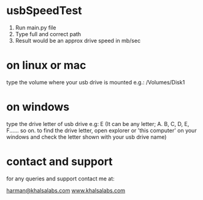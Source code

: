 # usbSpeedTest

1. Run main.py file
2. Type full and correct path 
3. Result would be an approx drive speed in mb/sec

# on linux or mac
type the volume where your usb drive is mounted
e.g.: /Volumes/Disk1

# on windows
type the drive letter of usb drive
e.g: E
(It can be any letter; A. B, C, D, E, F...... so on. to find the drive letter,
open explorer or 'this computer' on your windows and check the letter shown with your
usb drive name)

# contact and support
for any queries and support contact me at:

harman@khalsalabs.com
www.khalsalabs.com
